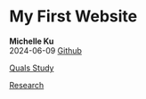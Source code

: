 # My First Website
**Michelle Ku**\
2024-06-09
[Github](https://github.com/mku7/MK1)

[Quals Study](Quals_Study.md)

[Research](research.md)

